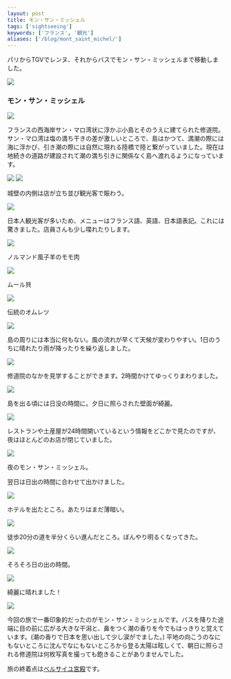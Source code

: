 ```yaml
---
layout: post
title: モン・サン・ミッシェル
tags: ['sightseeing']
keywords: ['フランス', '観光']
aliases: ['/blog/mont_saint_michel/']
---
```


パリからTGVでレンヌ、それからバスでモン・サン・ミッシェルまで移動しました。

<img src="/img/blog_msm01.jpg" class="image-on-frame image-fade">

### モン・サン・ミッシェル

<img src="/img/blog_msm02.jpg" class="image-on-frame image-fade">

フランスの西海岸サン・マロ湾状に浮かぶ小島とそのうえに建てられた修道院。サン・マロ湾は塩の満ち干きの差が激しいところで、島はかつて、満潮の際には海に浮かび、引き潮の際には自然に現れる陸橋で陸と繋がっていました。現在は地続きの道路が建設されて潮の満ち引きに関係なく島へ渡れるようになっています。

<img src="/img/blog_msm03.jpg" class="image-on-frame image-fade">


<img src="/img/blog_msm04.jpg" class="image-on-frame-small image-fade">

城壁の内側は店が立ち並び観光客で賑わう。

<img src="/img/blog_msm11.jpg" class="image-on-frame image-fade">

日本人観光客が多いため、メニューはフランス語、英語、日本語表記。これには驚きました。店員さんも少し喋れたりします。

<img src="/img/blog_msm12.jpg" class="image-on-frame image-fade">

ノルマンド風子羊のモモ肉

<img src="/img/blog_msm13.jpg" class="image-on-frame image-fade">

ムール貝

<img src="/img/blog_msm14.jpg" class="image-on-frame image-fade">

伝統のオムレツ

<img src="/img/blog_msm05.jpg" class="image-on-frame image-fade">

島の周りには本当に何もない。風の流れが早くて天候が変わりやすい。1日のうちに晴れたり雨が降ったりを繰り返しました。

<img src="/img/blog_msm07.jpg" class="image-on-frame-small image-fade">

修道院のなかを見学することができます。2時間かけてゆっくりまわりました。

<img src="/img/blog_msm21.jpg" class="image-on-frame image-fade">

島を出る頃には日没の時間に。夕日に照らされた壁面が綺麗。

<img src="/img/blog_msm22.jpg" class="image-on-frame image-fade">

レストランや土産屋が24時間開いているという情報をどこかで見たのですが、夜はほとんどのお店が閉じていました。

<img src="/img/blog_msm23.jpg" class="image-on-frame image-fade">

夜のモン・サン・ミッシェル。

翌日は日出の時間に合わせて出かけました。

<img src="/img/blog_msm31.jpg" class="image-on-frame image-fade">

ホテルを出たところ。あたりはまだ薄暗い。

<img src="/img/blog_msm32.jpg" class="image-on-frame image-fade">

徒歩20分の道を半分くらい進んだところ。ぼんやり明るくなってきた。

<img src="/img/blog_msm33.jpg" class="image-on-frame image-fade">

そろそろ日の出の時間。

<img src="/img/blog_msm34.jpg" class="image-on-frame image-fade">

綺麗に晴れました！

<img src="/img/blog_msm35.jpg" class="image-on-frame image-fade">

今回の旅で一番印象的だったのがモン・サン・ミッシェルです。バスを降りた途端に目の前に広がる大きな干潟と、鼻をつく潮の香りを今でもはっきりと覚えています。(潮の香りで日本を思い出して少し涙がでました。) 平地の向こうのなにもないところに沈んでなにもないところから登る太陽は眩しくて、朝日に照らされる修道院は何枚写真を撮っても飽きることがありませんでした。

旅の終着点は[ベルサイユ宮殿](/jp/posts/versailles/)です。
